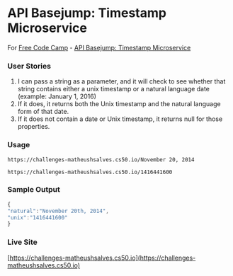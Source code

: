 # API Basejump: Timestamp Microservice


For [Free Code Camp](http://freecodecamp.com) - [API Basejump: Timestamp Microservice](http://www.freecodecamp.com/challenges/basejump-timestamp-microservice)


### User Stories

1. I can pass a string as a parameter, and it will check to see whether that string contains either a unix timestamp or a natural language date (example: January 1, 2016)
2. If it does, it returns both the Unix timestamp and the natural language form of that date.
3. If it does not contain a date or Unix timestamp, it returns null for those properties.


### Usage

```
https://challenges-matheushsalves.cs50.io/November 20, 2014
```
```
https://challenges-matheushsalves.cs50.io/1416441600
```

### Sample Output

```javascript
{
"natural":"November 20th, 2014",
"unix":"1416441600"
}
```

### Live Site
[https://challenges-matheushsalves.cs50.io](https://challenges-matheushsalves.cs50.io)